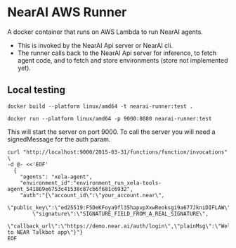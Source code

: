 # NearAI AWS Runner
A docker container that runs on AWS Lambda to run NearAI agents.
 * This is invoked by the NearAI Api server or NearAI cli.
 * The runner calls back to the NearAI Api server for inference, 
to fetch agent code, and to fetch and store environments (store not implemented yet).


## Local testing
`docker build --platform linux/amd64 -t nearai-runner:test .`

`docker run --platform linux/amd64 -p 9000:8080 nearai-runner:test`

This will start the server on port 9000. To call the server you will need a signedMessage for the auth param.
```
curl "http://localhost:9000/2015-03-31/functions/function/invocations" \
-d @- <<'EOF'
  {
    "agents": "xela-agent", 
    "environment_id":"environment_run_xela-tools-agent_541869e6753c41538c87cb6f681c6932", 
    "auth":"{\"account_id\":\"your_account.near\",
        \"public_key\":\"ed25519:F5DeKFoya9fl35hapvpXxwReoksgi9a677JkniDIFLAW\",
        \"signature\":\"SIGNATURE_FIELD_FROM_A_REAL_SIGNATURE\",
        \"callback_url\":\"https://demo.near.ai/auth/login\",\"plainMsg\":\"Welcome to NEAR Talkbot app\"}"}
EOF
```